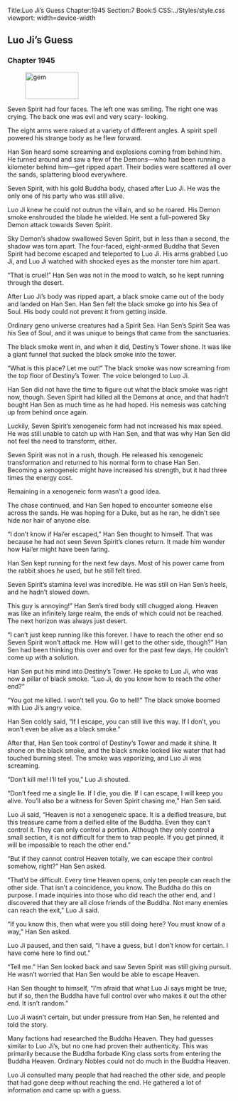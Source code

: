 Title:Luo Ji’s Guess 
Chapter:1945 
Section:7 
Book:5 
CSS:../Styles/style.css 
viewport: width=device-width
  
## Luo Ji’s Guess
### Chapter 1945 
<figure>
	<img src="../Images/gem.gif" alt="gem" id="gem" width="120" height="60" />
</figure>
  

  
  Seven Spirit had four faces. The left one was smiling. The right one was crying. The back one was evil and very scary- looking.

The eight arms were raised at a variety of different angles. A spirit spell powered his strange body as he flew forward.

Han Sen heard some screaming and explosions coming from behind him. He turned around and saw a few of the Demons—who had been running a kilometer behind him—get ripped apart. Their bodies were scattered all over the sands, splattering blood everywhere.

Seven Spirit, with his gold Buddha body, chased after Luo Ji. He was the only one of his party who was still alive.

Luo Ji knew he could not outrun the villain, and so he roared. His Demon smoke enshrouded the blade he wielded. He sent a full-powered Sky Demon attack towards Seven Spirit.

Sky Demon’s shadow swallowed Seven Spirit, but in less than a second, the shadow was torn apart. The four-faced, eight-armed Buddha that Seven Spirit had become escaped and teleported to Luo Ji. His arms grabbed Luo Ji, and Luo Ji watched with shocked eyes as the monster tore him apart.

“That is cruel!” Han Sen was not in the mood to watch, so he kept running through the desert.

After Luo Ji’s body was ripped apart, a black smoke came out of the body and landed on Han Sen. Han Sen felt the black smoke go into his Sea of Soul. His body could not prevent it from getting inside.

Ordinary geno universe creatures had a Spirit Sea. Han Sen’s Spirit Sea was his Sea of Soul, and it was unique to beings that came from the sanctuaries.

The black smoke went in, and when it did, Destiny’s Tower shone. It was like a giant funnel that sucked the black smoke into the tower.

“What is this place? Let me out!” The black smoke was now screaming from the top floor of Destiny’s Tower. The voice belonged to Luo Ji.

Han Sen did not have the time to figure out what the black smoke was right now, though. Seven Spirit had killed all the Demons at once, and that hadn’t bought Han Sen as much time as he had hoped. His nemesis was catching up from behind once again.

Luckily, Seven Spirit’s xenogeneic form had not increased his max speed. He was still unable to catch up with Han Sen, and that was why Han Sen did not feel the need to transform, either.

Seven Spirit was not in a rush, though. He released his xenogeneic transformation and returned to his normal form to chase Han Sen. Becoming a xenogeneic might have increased his strength, but it had three times the energy cost.

Remaining in a xenogeneic form wasn’t a good idea.

The chase continued, and Han Sen hoped to encounter someone else across the sands. He was hoping for a Duke, but as he ran, he didn’t see hide nor hair of anyone else.

“I don’t know if Hai’er escaped,” Han Sen thought to himself. That was because he had not seen Seven Spirit’s clones return. It made him wonder how Hai’er might have been faring.

Han Sen kept running for the next few days. Most of his power came from the rabbit shoes he used, but he still felt tired.

Seven Spirit’s stamina level was incredible. He was still on Han Sen’s heels, and he hadn’t slowed down.

This guy is annoying!” Han Sen’s tired body still chugged along. Heaven was like an infinitely large realm, the ends of which could not be reached. The next horizon was always just desert.

“I can’t just keep running like this forever. I have to reach the other end so Seven Spirit won’t attack me. How will I get to the other side, though?” Han Sen had been thinking this over and over for the past few days. He couldn’t come up with a solution.

Han Sen put his mind into Destiny’s Tower. He spoke to Luo Ji, who was now a pillar of black smoke. “Luo Ji, do you know how to reach the other end?”

“You got me killed. I won’t tell you. Go to hell!” The black smoke boomed with Luo Ji’s angry voice.

Han Sen coldly said, “If I escape, you can still live this way. If I don’t, you won’t even be alive as a black smoke.”

After that, Han Sen took control of Destiny’s Tower and made it shine. It shone on the black smoke, and the black smoke looked like water that had touched burning steel. The smoke was vaporizing, and Luo Ji was screaming.

“Don’t kill me! I’ll tell you,” Luo Ji shouted.

“Don’t feed me a single lie. If I die, you die. If I can escape, I will keep you alive. You’ll also be a witness for Seven Spirit chasing me,” Han Sen said.

Luo Ji said, “Heaven is not a xenogeneic space. It is a deified treasure, but this treasure came from a deified elite of the Buddha. Even they can’t control it. They can only control a portion. Although they only control a small section, it is not difficult for them to trap people. If you get pinned, it will be impossible to reach the other end.”

“But if they cannot control Heaven totally, we can escape their control somehow, right?” Han Sen asked.

“That’d be difficult. Every time Heaven opens, only ten people can reach the other side. That isn’t a coincidence, you know. The Buddha do this on purpose. I made inquiries into those who did reach the other end, and I discovered that they are all close friends of the Buddha. Not many enemies can reach the exit,” Luo Ji said.

“If you know this, then what were you still doing here? You must know of a way,” Han Sen asked.

Luo Ji paused, and then said, “I have a guess, but I don’t know for certain. I have come here to find out.”

“Tell me.” Han Sen looked back and saw Seven Spirit was still giving pursuit. He wasn’t worried that Han Sen would be able to escape Heaven.

Han Sen thought to himself, “I’m afraid that what Luo Ji says might be true, but if so, then the Buddha have full control over who makes it out the other end. It isn’t random.”

Luo Ji wasn’t certain, but under pressure from Han Sen, he relented and told the story.

Many factions had researched the Buddha Heaven. They had guesses similar to Luo Ji’s, but no one had proven their authenticity. This was primarily because the Buddha forbade King class sorts from entering the Buddha Heaven. Ordinary Nobles could not do much in the Buddha Heaven.

Luo Ji consulted many people that had reached the other side, and people that had gone deep without reaching the end. He gathered a lot of information and came up with a guess.
